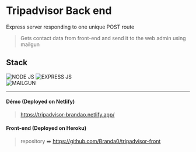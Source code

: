 # Tripadvisor Back end

Express server responding to one unique POST route

> Gets contact data from front-end and send it to the web admin using mailgun

## Stack

![NODE JS](https://img.shields.io/badge/Node.js-43853D?style=for-the-badge&logo=node.js&logoColor=white)
![EXPRESS JS](https://img.shields.io/badge/Express.js-404D59?style=for-the-badge)  
![MAILGUN](https://img.shields.io/badge/MAILGUN-F06B66?style=flat)

---

#### Démo (Deployed on Netlify)

> https://tripadvisor-brandao.netlify.app/

#### Front-end (Deployed on Heroku)

> repository ➡️ https://github.com/Branda0/tripadvisor-front
